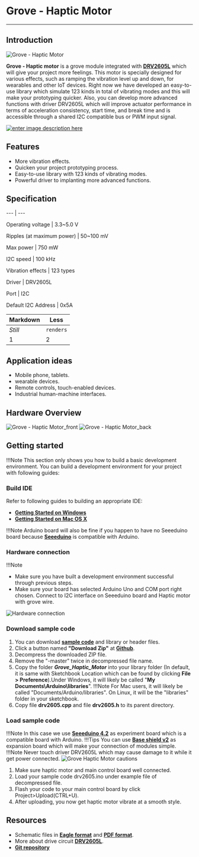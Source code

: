 # Grove - Haptic Motor
----------
## Introduction ##

![Grove - Haptic Motor](http://www.seeedstudio.com/wiki/images/thumb/e/e3/Grove_Haptic_Motor.jpg/500px-Grove_Haptic_Motor.jpg)

**Grove - Haptic motor** is a grove module integrated with [**DRV2605L**](http://www.ti.com/product/DRV2605L) which will give your project more feelings. This motor is specially designed for various effects, such as ramping the vibration level up and down, for wearables and other IoT devices. Right now we have developed an easy-to-use library which simulate 123 kinds in total of vibrating modes and this will make your prototyping quicker. Also, you can develop more advanced functions with driver DRV2605L which will improve actuator performance in terms of acceleration consistency, start time, and break time and is accessible through a shared I2C compatible bus or PWM input signal.

[![enter image description here](http://www.seeedstudio.com/wiki/images/thumb/d/d0/Get_One_Now_Banner.png/150px-Get_One_Now_Banner.png)](http://www.seeedstudio.com/depot/Breakout-for-LinkIt-Smart-7688-v20-p-2641.html)

## Features ##

- More vibration effects.
- Quicken your project prototyping process.
- Easy-to-use library with 123 kinds of vibrating modes.
- Powerful driver to implanting more advanced functions.

## Specification ##

--- | --- 

Operating voltage   |   3.3~5.0 V

Ripples (at maximum power)   |   50~100 mV

Max power   |   750 mW

I2C speed   |   100 kHz

Vibration effects   |   123 types

Driver   |   DRV2605L

Port   |   I2C

Default I2C Address   |   0x5A

Markdown | Less 
--- | ---
*Still* | `renders`
1 | 2

## Application ideas ##

- Mobile phone, tablets.
- wearable devices.
- Remote controls, touch-enabled devices.
- Industrial human-machine interfaces.

## Hardware Overview ##

![Grove - Haptic Motor_front](http://www.seeedstudio.com/wiki/images/e/e3/Grove_Haptic_Motor.jpg)
![Grove - Haptic Motor_back](http://www.seeedstudio.com/wiki/images/b/b5/Grove_Haptic_Motor_back.jpg)


## Getting started ##

!!!Note
     This section only shows you how to build a basic development environment. You can build a development environment for your project with following guides:

### Build IDE ###

Refer to following guides to building an appropriate IDE:

- [**Getting Started on Windows**](http://www.seeedstudio.com/wiki/Seeeduino_v4.2#Getting_Started_on_Windows)
- [**Getting Started on Mac OS X**](http://www.seeedstudio.com/wiki/Seeeduino_v4.2#Getting_Started_on_Mac_OS_X)

!!!Note
     Arduino board will also be fine if you happen to have no Seeeduino board because [**Seeeduino**](http://www.seeedstudio.com/wiki/Seeeduino_v4.2) is compatible with Arduino.

### Hardware connection ###

!!!Note
    
-  Make sure you have built a development environment successful through previous steps.
-  Make sure your board has selected Arduino Uno and COM port right chosen. Connect to I2C interface on Seeeduino board and Haptic motor with grove wire.

![Hardware connection](http://www.seeedstudio.com/wiki/images/9/9c/Grove_haptic_motor_connection.jpg)

### Download sample code ###

1. You can download [**sample code**](https://github.com/Seeed-Studio/Grove_Haptic_Motor) and library or header files.
1. Click a button named **"Download Zip"** at **[Github](https://github.com/Seeed-Studio/Grove_Haptic_Motor)**.
1. Decompress the downloaded ZIP file.
1. Remove the "-master" twice in decompressed file name.
1. Copy the folder ***Grove_Haptic_Motor*** into your library folder (In default, it is same with Sketchbook Location which can be found by clicking **File > Preference**).Under Windows, it will likely be called "**My Documents\Arduino\libraries**". 
!!!Note 
    For Mac users, it will likely be called "Documents/Arduino/libraries". On Linux, it will be the "libraries" folder in your sketchbook.
1. Copy file **drv2605.cpp** and file **drv2605.h** to its parent directory.

### Load sample code ###
!!!Note
    In this case we use **[Seeeduino 4.2](http://www.seeedstudio.com/wiki/Seeeduino_v4.2)** as experiment board which is a compatible board with Arduino.
!!!Tips
    You can use **[Base shield v2](http://www.seeedstudio.com/wiki/Grove_-_Base_shield_v2)** as expansion board which will make your connection of modules simple.
!!!Note 
    Never touch driver DRV2605L which may cause damage to it while it get power connected.
![Grove Haptic Motor cautions](http://www.seeedstudio.com/wiki/images/b/b7/Grove_Haptic_Motor_cautions.png)

1. Make sure haptic motor and main control board well connected.
2. Load your sample code drv2605.ino under example file of decompressed file.
1. Flash your code to your main control board by click Project>Upload(CTRL+U).
1. After uploading, you now get haptic motor vibrate at a smooth style.

## Resources ##

- Schematic files in **[Eagle format](http://www.seeedstudio.com/wiki/images/9/90/Grove_Haptic_Motor_v0.9_Eagle.zip)** and **[PDF format](http://www.seeedstudio.com/wiki/images/c/cc/Grove_Haptic_Motor_v0.9_SCH.pdf)**.
- More about drive circuit **[DRV2605L](http://www.ti.com/product/DRV2605L)**.
- **[Git repository](https://github.com/Seeed-Studio/Grove_Haptic_Motor)**